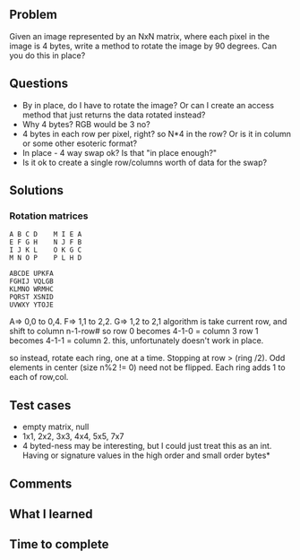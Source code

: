 ## Problem
Given an image represented by an NxN matrix, where each pixel in the image is 4 bytes, write a method to rotate the image by 90 degrees. Can you do this in place?

## Questions
* By in place, do I have to rotate the image? Or can I create an access method that just returns the data rotated instead?
* Why 4 bytes? RGB would be 3 no?
* 4 bytes in each row per pixel, right? so N*4 in the row? Or is it in column or some other esoteric format?
* In place - 4 way swap ok? Is that "in place enough?"
* Is it ok to create a single row/columns worth of data for the swap?


## Solutions
### Rotation matrices
```
A B C D    M I E A
E F G H    N J F B
I J K L    O K G C
M N O P    P L H D

ABCDE UPKFA 
FGHIJ VQLGB
KLMNO WRMHC
PQRST XSNID
UVWXY YTOJE
```

A=> 0,0 to 0,4.
F=> 1,1 to 2,2.
G=> 1,2 to 2,1
algorithm is take current row, and shift to column n-1-row#
so row 0 becomes 4-1-0 = column 3
row 1 becomes 4-1-1 = column 2.
this, unfortunately doesn't work in place.

so instead, rotate each ring, one at a time. Stopping at row > (ring /2). Odd elements in center (size n%2 != 0) need not be flipped. Each ring adds 1 to each of row,col.


## Test cases
* empty matrix, null
* 1x1, 2x2, 3x3, 4x4, 5x5, 7x7
* 4 byted-ness may be interesting, but I could just treat this as an int. Having or signature values in the high order and small order bytes*

## Comments


## What I learned


## Time to complete
